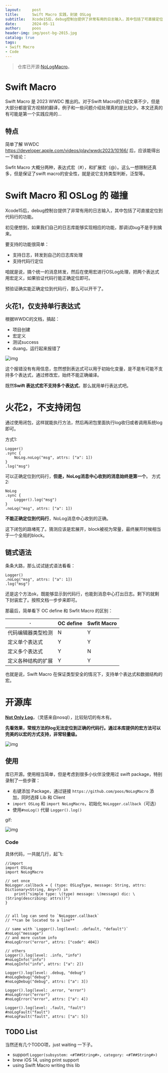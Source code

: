 ```yaml
---
layout:     post
title:      Swift Macro 实践，封装 OSLog
subtitle:   Xcode15后，debug控制台提供了非常有用的日志输入，其中包括了可直接定位到代码行的功能。本文的实践让我们自己的日志库可以实现类似的功能。
date:       2024-05-11
author:     poos
header-img: img/post-bg-2015.jpg
catalog: true
tags:
- Swift Macro
- Code
---
```


> 仓库已开源:[NoLogMacro](https://github.com/poos/NoLogMacro)。

# Swift Macro

Swift Macro 是 2023 WWDC 推出的。对于Swift Macro的介绍文章不少，但是大部分都是官方视频的翻译，例子和一些问题介绍处理真的是比较少。本文还真的有可能是第一个实践应用的...

## 特点

简单了解 WWDC https://developer.apple.com/videos/play/wwdc2023/10166/ 后，应该能得出一下结论：

Swfit Macro 大概分两种，表达式宏（#），和扩展宏（@）。这么一想限制还真多，但是保证了swift macro的安全性，就是说它支持类型判断，泛型等。

# Swift Macro 和 OSLog 的 碰撞


Xcode15后，debug控制台提供了非常有用的日志输入，其中包括了可直接定位到代码行的功能。

初见便想到，如果我们自己的日志库能够实现相应的功能，那调试bug不是手到擒来。

要支持的功能很简单：
- 支持日志，转发到自己的日志库处理
- 支持代码行定位

咱就是说，搞个统一的消息转发，然后在使用宏进行OSLog处理，把两个表达式用宏定义，如果验证代码行能正确定位即可。

预验证确实能正确定位到代码行，那么可以开干了。

## 火花1，仅支持单行表达式

根据WWDC的文档，搞起：
- 项目创建
- 宏定义
- 测试success
- duang，运行起来报错了

![img](https://poos.github.io/img/post-swift-macro.png)

这个报错没有有用信息，忽然想到表达式可以用于初始化变量，是不是有可能不支持多个表达式，通过修改宏，始终不能正确编译。

既然**Swift 表达式宏不支持多个表达式**，那么就用单行表达式吧。

# 火花2，不支持闭包

通过使用闭包，这样就能执行方法，然后再闭包里面执行log收归或者调用系统log即可。

方式1:
```
Logger()
.sync {
    NoLog.noLog("msg", attrs: ["a": 1])
}
.log("msg")
```
可以正确定位到代码行，**但是，NoLog消息中心收到的消息始终是第一个**。
方式2:

```
NoLog
.sync {
    Logger().log("msg")
}
.noLog("msg", attrs: ["a": 1])
```
**不能正确定位到代码行**，NoLog消息中心收到的正确。

这下闭包的路堵死了。猜测应该是宏展开，block被视为常量，最终展开时候相当于一个全局的block。

## 链式语法
条条大路，那么试试链式语法看看：
```
Logger()
.noLog("msg", attrs: ["a": 1])
.log("msg")
```
还是这个方法ok，既能够显示到代码行，也能到消息中心打出日志。剩下的就剩下封装宏了。按照文档一步步来即可。


那最后，简单看下 OC define 和 Swfit Macro 的区别：

·|OC define|Swfit Macro
---|---|---
代码编辑器类型检测|N|Y
定义单个表达式|Y|Y
定义多个表达式|Y|N
定义各种结构的扩展|Y|Y

也就是说，Swift Macro 在保证类型安全的情况下，支持单个表达式和数据结构的宏。

# 开源库

**[Not Only Log](https://github.com/poos/NoLogMacro)**，（灵感来自nosql），比较贴切的有木有。

**先看效果，常规方法的log无法定位到正确的代码行。通过本库提供的宏方法可以完美的以宏的方式支持，非常轻量级。**

![img](https://poos.github.io/img/post-swift-macro2.gif)


## 使用
库已开源。使用相当简单，但是考虑到很多小伙伴没使用过 swift package，特别录制了一些步骤：

- 右键添加 Package，通过链接 `https://github.com/poos/NoLogMacro` 添加，同时选择 Lib 和 Client
- `import OSLog` 和 `import NoLogMacro`，初始化 `NoLogger.callback`（可选）
- 使用`#noLog()` 代替 `Logger().log()`

gif:

![img](https://poos.github.io/img/post-swift-macro3.gif)

### Code

具体代码，一共就几行，起飞:

```
//import
import OSLog
import NoLogMacro

// set once
NoLogger.callback = { (type: OSLogType, message: String, attrs: Dictionary<String, Any>?) in
    print("simple type: \(type) message: \(message) dic: \(String(describing: attrs))")
}


// all log can send to `NoLogger.callback`
// **can be located to a line**

// same with `Logger().log(level: .default, "default")`
#noLog("message")
// and more custom info
#noLogError("error", attrs: ["code": 404])

// others
Logger().log(level: .info, "info")
#noLogInfo("info")
#noLogInfo("info", attrs: ["a": 2])

Logger().log(level: .debug, "debug")
#noLogDebug("debug")
#noLogDebug("debug", attrs: ["a": 3])

Logger().log(level: .error, "error")
#noLogError("error")
#noLogError("error", attrs: ["a": 4])

Logger().log(level: .fault, "fault")
#noLogFault("fault")
#noLogFault("fault", attrs: ["a": 5])
```

## TODO List

当然还有几个TODO项，just waiting 一下子。

- support `Logger(subsystem: <#T##String#>, category: <#T##String#>)`
- brew iOS 14, using print support
- using Swift Macro writing this lib
